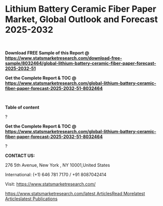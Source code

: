 <h1>Lithium Battery Ceramic Fiber Paper Market, Global Outlook and Forecast 2025-2032</h1><br/><p><strong>Download FREE Sample of this Report @ <a href="https://www.statsmarketresearch.com/download-free-sample/8032464/global-lithium-battery-ceramic-fiber-paper-forecast-2025-2032-51">https://www.statsmarketresearch.com/download-free-sample/8032464/global-lithium-battery-ceramic-fiber-paper-forecast-2025-2032-51</a></strong></p>
 
 
 
 <div><b>Get the Complete Report & TOC @ <a href="https://www.statsmarketresearch.com/global-lithium-battery-ceramic-fiber-paper-forecast-2025-2032-51-8032464">https://www.statsmarketresearch.com/global-lithium-battery-ceramic-fiber-paper-forecast-2025-2032-51-8032464</a></b></div>
 
 
 
 <p><br />
 
 <b>Table of content</b></p>
 
 
 
 <p>? </p>
 
 
 
 <div><b>Get the Complete Report & TOC @ <a href="https://www.statsmarketresearch.com/global-lithium-battery-ceramic-fiber-paper-forecast-2025-2032-51-8032464">https://www.statsmarketresearch.com/global-lithium-battery-ceramic-fiber-paper-forecast-2025-2032-51-8032464</a></b></div>
 
 
 
 <p>? </p>
 
 
 
 <p><b>CONTACT US:</b><br />
 
 276 5th Avenue, New York , NY 10001,United States<br />
 
 International: (+1) 646 781 7170 / +91 8087042414<br />
 
 Visit: <a href="https://www.statsmarketresearch.com/">https://www.statsmarketresearch.com/</a><br />
 
 <a href="https://gyeongbokgung.com">https://www.statsmarketresearch.com/</a><a href="https://hallyeomaritime.com">latest Articles</a><a href="https://jingwansa.com">Read More</a><a href="https://nguoiviet.jp/">latest Articles</a><a href="https://www.intelmarketresearch.com/">latest Publications</a></p>